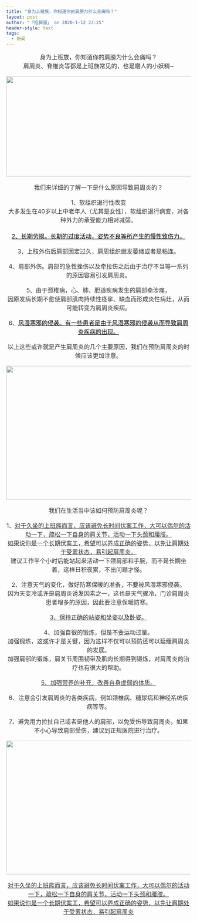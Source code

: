 ```yaml
---
title: "身为上班族，你知道你的肩膀为什么会痛吗？"
layout: post
author: "「抠脚骚」 on 2020-1-12 23:25"
header-style: text
tags:
  - 新闻
---
```


<head></head>
<body>
 <div align="center"> 
  <font face="PingFang SC, Hiragino Sans GB, Microsoft YaHei, WenQuanYi Micro Hei, Helvetica Neue, Arial, sans-serif"><font color="#333333"><font style="font-size:16px">身为上班族，你知道你的肩膀为什么会痛吗？</font></font></font> 
 </div> 
 <div align="center"> 
  <font color="#333333"><font face="&amp;quot;"><font style="font-size:16px">肩周炎、脊椎炎等都是上班族常见的，也是磨人的小妖精~</font></font></font> 
 </div>
 <br> 
 <div align="center"> 
  <img width="640" height="273" src="https://p0.ssl.qhimgs4.com/t01f8fd8e5c61fa0af4.jpg"> 
 </div>
 <br> 
 <div align="center"> 
  <font color="#333333"><font face="&amp;quot;"><font style="font-size:16px">我们来详细的了解一下是什么原因导致肩周炎的？</font></font></font> 
 </div>
 <br> 
 <div align="center"> 
  <font color="#333333"><font face="&amp;quot;"><font style="font-size:16px">1、软组织退行性改变</font></font></font> 
 </div> 
 <div align="center"> 
  <font color="#333333"><font face="&amp;quot;"><font style="font-size:16px">大多发生在40岁以上中老年人（尤其是女性），软组织退行病变，对各种外力的承受能力相对减弱。</font></font></font> 
 </div> 
 <div align="center"> 
  <font color="#333333"><font face="&amp;quot;"><font style="font-size:16px"><br> </font></font></font> 
 </div> 
 <div align="center"> 
  <u><font face="&amp;quot;"><font style="font-size:16px"><font color="#000000">2、长期劳损。长期的过度活动，姿势不良等所产生的慢性致伤力</font></font></font><font color="#333333"><font face="&amp;quot;"><font style="font-size:16px">。</font></font></font></u> 
 </div>
 <br> 
 <div align="center"> 
  <font color="#333333"><font face="&amp;quot;"><font style="font-size:16px">3、上肢外伤后肩部固定过久，肩周组织继发萎缩或者是粘连。</font></font></font> 
 </div>
 <br> 
 <div align="center"> 
  <font color="#333333"><font face="&amp;quot;"><font style="font-size:16px">4、肩部外伤。肩部的急性挫伤以及牵拉伤之后由于治疗不当等一系列的原因容易引发肩周炎。</font></font></font> 
 </div>
 <br> 
 <div align="center"> 
  <font color="#333333"><font face="&amp;quot;"><font style="font-size:16px">5、由于颈椎病，心、肺、胆道疾病发生的肩部牵涉痛，</font></font></font> 
 </div> 
 <div align="center"> 
  <font color="#333333"><font face="&amp;quot;"><font style="font-size:16px">因原发病长期不愈使肩部肌肉持续性痉挛、缺血而形成炎性病灶，从而可能转变为肩周炎疾病。</font></font></font> 
 </div>
 <br> 
 <div align="center"> 
  <font face="&amp;quot;"><font style="font-size:16px"><font color="#333333">6、</font><u><font color="#000000">风湿寒邪的侵袭。有一些患者是由于风湿寒邪的侵袭从而导致肩周炎疾病的出现。</font></u></font></font> 
 </div>
 <br> 
 <div align="center"> 
  <font color="#333333"><font face="&amp;quot;"><font style="font-size:16px">以上这些或许就是产生肩周炎的几个主要原因，我们在预防肩周炎的时候应该更加注意。</font></font></font> 
 </div>
 <br> 
 <div align="center"> 
  <img width="640" height="364" src="https://p0.ssl.qhimgs4.com/t01b6cb6d7333db4e19.jpg"> 
 </div>
 <br> 
 <div align="center"> 
  <font color="#333333"><font face="&amp;quot;"><font style="font-size:16px">我们在生活当中该如何预防肩周炎呢？</font></font></font> 
 </div>
 <br> 
 <div align="center"> 
  <font color="#333333"><font face="&amp;quot;"><font style="font-size:16px">1、<u>对于久坐的上班族而言，应该避免长时间伏案工作，大可以偶尔的活动一下，疏松一下自身的肩关节，活动一下头颈和腰肢。</u></font></font></font> 
 </div> 
 <div align="center"> 
  <font color="#333333"><font face="&amp;quot;"><font style="font-size:16px"><u>如果说你是一个长期伏案工，希望可以养成正确的姿势，以免让肩期处于受累状态，易引起肩周炎。</u></font></font></font> 
 </div> 
 <div align="center"> 
  <font color="#333333"><font face="&amp;quot;"><font style="font-size:16px">建议工作半个小时后能站起来活动一下颈肩部和手腕，而不是长期坐着，这样日积夜累，不出问题才怪。</font></font></font> 
 </div>
 <br> 
 <div align="center"> 
  <font color="#333333"><font face="&amp;quot;"><font style="font-size:16px">2、注意天气的变化，做好防寒保暖的准备，不要被风湿寒邪侵袭。</font></font></font> 
 </div> 
 <div align="center"> 
  <font color="#333333"><font face="&amp;quot;"><font style="font-size:16px">因为天变冷或许是肩周炎诱发因素之一，这也是天气骤冷，门诊肩周炎患者增多的原因，因此要注意保暖防寒。</font></font></font> 
 </div>
 <br> 
 <div align="center"> 
  <font color="#333333"><font face="&amp;quot;"><font style="font-size:16px"><u>3、保持正确的站姿和坐姿以及卧姿。</u></font></font></font> 
 </div>
 <br> 
 <div align="center"> 
  <font color="#333333"><font face="&amp;quot;"><font style="font-size:16px">4、加强自很的锻炼，但是不要运动过量。</font></font></font> 
 </div> 
 <div align="center"> 
  <font color="#333333"><font face="&amp;quot;"><font style="font-size:16px">加强锻炼，这或许才是关键，因为这样不仅可以预防还可以延缓肩周炎的发展。</font></font></font> 
 </div> 
 <div align="center"> 
  <font color="#333333"><font face="&amp;quot;"><font style="font-size:16px">加强肩部的锻炼，肩关节周围韧带及肌肉长期得到锻炼，对肩周炎的治疗也有很大的帮助。</font></font></font> 
 </div>
 <br> 
 <div align="center"> 
  <font color="#333333"><font face="&amp;quot;"><font style="font-size:16px"><u>5、加强营养的补充，改善自身虚弱的体质。</u></font></font></font> 
 </div>
 <br> 
 <div align="center"> 
  <font color="#333333"><font face="&amp;quot;"><font style="font-size:16px">6、注意会引发肩周炎的各类疾病，例如颈椎病、糖尿病和神经系统疾病等等。</font></font></font> 
 </div>
 <br> 
 <div align="center"> 
  <font color="#333333"><font face="&amp;quot;"><font style="font-size:16px">7、避免用力拉扯自己或者是他人的肩部，以免受伤导致肩周炎。如果不小心导致肩部受伤，建议到正规医院进行治疗。</font></font></font> 
 </div>
 <br> 
 <div align="center"> 
  <img width="640" height="364" src="https://p0.ssl.qhimgs4.com/t01538ca9a59525b6a1.jpg"> 
 </div>
 <br> 
 <div align="center"> 
  <font color="#333333"><font face="&amp;quot;"><font style="font-size:16px"><u>对于久坐的上班族而言，应该避免长时间伏案工作，大可以偶尔的活动一下，疏松一下自身的肩关节，活动一下头颈和腰肢。</u></font></font></font> 
  <br> 
  <font color="#333333"><font face="&amp;quot;"><font style="font-size:16px"><u>如果说你是一个长期伏案工，希望可以养成正确的姿势，以免让肩期处于受累状态，易引起肩周炎</u></font></font></font> 
  <br> 
 </div>
 <br> 
 <br> 
 <font color="#333333"><font face="&amp;quot;"><font style="font-size:16px"><br> </font></font></font>
 <br> 
 <font color="#333333"><font face="&amp;quot;"><font style="font-size:16px"><br> </font></font></font>
 <br>
</body>


